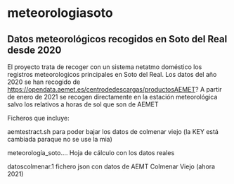 # meteorologiasoto
Datos meteorológicos recogidos en Soto del Real desde 2020
----------------------------------------------------------
El proyecto trata de recoger con un sistema netatmo doméstico los registros meteorologicos principales en Soto del Real. Los datos del año 2020 se han recogido de  https://opendata.aemet.es/centrodedescargas/productosAEMET?
A partir de enero de 2021 se recogen directamente en la estación meteorológica salvo los relativos a horas de sol que son de AEMET

Ficheros que incluye:

aemtestract.sh para poder bajar los datos de colmenar viejo (la KEY está cambiada paraque no se use la mia)

meteorología_soto.... Hoja de cálculo con los datos reales

datoscolmenar.1 fichero json con datos de AEMT Colmenar Viejo (ahora 2021)

